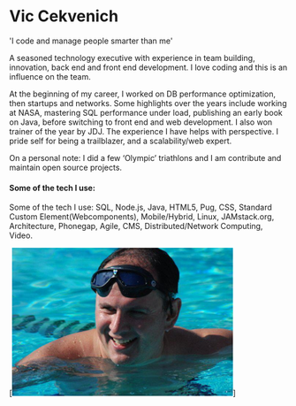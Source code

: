 
# Vic Cekvenich

'I code and manage people smarter than me'

A seasoned technology executive with experience in team building, innovation, back end and front end development. I love coding and this is an influence on the team.

At the beginning of my career, I worked on DB performance optimization, then startups
and networks. Some highlights over the years include working at NASA, mastering
SQL performance under load, publishing an early book on Java, before switching to front end
and web development. I also won trainer of the year by JDJ. The experience I have
helps with perspective. I pride self for being a trailblazer, and a scalability/web expert. 

On a personal note: I did a few ‘Olympic’ triathlons and I am contribute and maintain open source projects.

####  Some of the tech I use:
Some of the tech I use: SQL, Node.js, Java, HTML5, Pug, CSS, Standard Custom Element(Webcomponents),  Mobile/Hybrid, Linux, JAMstack.org, Architecture, Phonegap, Agile, CMS, Distributed/Network Computing, Video.

[<img src="vic.jpg" width="400"/>]
